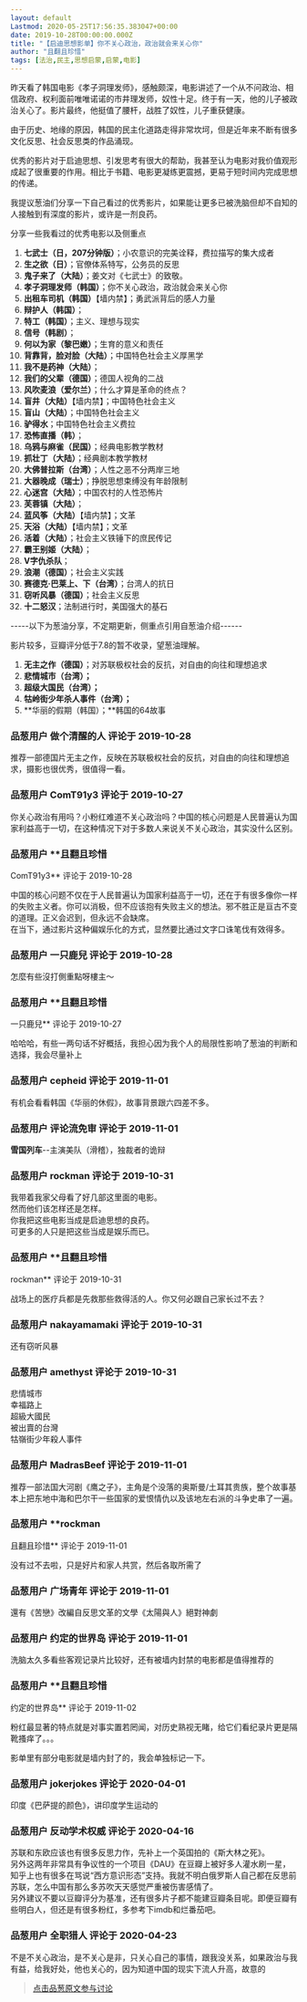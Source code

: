 ```yaml
---
layout: default
Lastmod: 2020-05-25T17:56:35.383047+00:00
date: 2019-10-28T00:00:00.000Z
title: "【启迪思想影单】你不关心政治，政治就会来关心你"
author: "且翻且珍惜"
tags: [法治,民主,思想启蒙,启蒙,电影]
---
```


昨天看了韩国电影《孝子洞理发师》，感触颇深，电影讲述了一个从不问政治、相信政府、权利面前唯唯诺诺的市井理发师，奴性十足。终于有一天，他的儿子被政治关心了。影片最终，他挺值了腰杆，战胜了奴性，儿子重获健康。  
  
  
  
由于历史、地缘的原因，韩国的民主化道路走得非常坎坷，但是近年来不断有很多文化反思、社会反思类的作品涌现。  
  
  
  
优秀的影片对于启迪思想、引发思考有很大的帮助，我甚至认为电影对我价值观形成起了很重要的作用。相比于书籍、电影更凝练更震撼，更易于短时间内完成思想的传递。  
  
  
  
我提议葱油们分享一下自己看过的优秀影片，如果能让更多已被洗脑但却不自知的人接触到有深度的影片，或许是一剂良药。  
  
  
  
分享一些我看过的优秀电影以及侧重点  
  

1.  **七武士（日，207分钟版）**；小农意识的完美诠释，费拉描写的集大成者
2.  **生之欲（日）**；官僚体系特写，公务员的反思
3.  **鬼子来了（大陆）**；姜文对《七武士》的致敬。
4.  **孝子洞理发师（韩国）**；你不关心政治，政治就会来关心你
5.  **出租车司机（韩国）**【墙内禁】；勇武派背后的感人力量
6.  **辩护人（韩国）**；
7.  **特工（韩国）**；主义、理想与现实
8.  **信号（韩剧）**；
9.  **何以为家（黎巴嫩）**；生育的意义和责任
10.  **背靠背，脸对脸（大陆）**；中国特色社会主义厚黑学
11.  **我不是药神（大陆）**；
12.  **我们的父辈（德国）**；德国人视角的二战
13.  **风吹麦浪（爱尔兰）**；什么才算是革命的终点？
14.  **盲井（大陆）**【墙内禁】；中国特色社会主义
15.  **盲山（大陆）**；中国特色社会主义
16.  **驴得水**；中国特色社会主义费拉
17.  **恐怖直播（韩）**；
18.  **乌鸦与麻雀（民国）**；经典电影教学教材
19.  **抓壮丁（大陆）**；经典剧本教学教材
20.  **大佛普拉斯（台湾）**；人性之恶不分两岸三地
21.  **大器晚成（瑞士）**；挣脱思想束缚没有年龄限制
22.  **心迷宫（大陆）**；中国农村的人性恐怖片
23.  **芙蓉镇（大陆）**；
24.  **蓝风筝（大陆）**【墙内禁】；文革
25.  **天浴（大陆）**【墙内禁】；文革
26.  **活着（大陆）**；社会主义铁锤下的庶民传记
27.  **霸王别姬（大陆）**；
28.  **V字仇杀队**；
29.  **浪潮（德国）**；社会主义实践
30.  **赛德克·巴莱上、下（台湾）**；台湾人的抗日
31.  **窃听风暴（德国）**；社会主义反思
32.  **十二怒汉**；法制进行时，美国强大的基石

  
  
  
\-----以下为葱油分享，不定期更新，侧重点引用自葱油介绍------  
  
影片较多，豆瓣评分低于7.8的暂不收录，望葱油理解。  
  

1.  **无主之作（德国）**；对苏联极权社会的反抗，对自由的向往和理想追求
2.  **悲情城市（台湾）；**
3.  **超级大国民（台湾）；**
4.  **牯岭街少年杀人事件（台湾）；**
5.  **华丽的假期（韩国）；**韩国的64故事

            
### 品葱用户 **做个清醒的人** 评论于 2019-10-28
        
推荐一部德国片无主之作，反映在苏联极权社会的反抗，对自由的向往和理想追求，摄影也很优秀，很值得一看。
        


            
### 品葱用户 **ComT91y3** 评论于 2019-10-27
        
你关心政治有用吗？小粉红难道不关心政治吗？中国的核心问题是人民普遍认为国家利益高于一切，在这种情况下对于多数人来说关不关心政治，其实没什么区别。
        


            
### 品葱用户 **且翻且珍惜 
ComT91y3** 评论于 2019-10-28
        
中国的核心问题不仅在于人民普遍认为国家利益高于一切，还在于有很多像你一样的失败主义者。你可以消极，但不应该抱有失败主义的想法。邪不胜正是亘古不变的道理。正义会迟到，但永远不会缺席。  
在当下，通过影片这种偏娱乐化的方式，显然要比通过文字口诛笔伐有效得多。
        


            
### 品葱用户 **一只鹿兒** 评论于 2019-10-28
        
怎麼有些沒打側重點呀樓主～
        


            
### 品葱用户 **且翻且珍惜 
一只鹿兒** 评论于 2019-10-27
        
哈哈哈，有些一两句话不好概括，我担心因为我个人的局限性影响了葱油的判断和选择，我会尽量补上
        


            
### 品葱用户 **cepheid** 评论于 2019-11-01
        
有机会看看韩国《华丽的休假》，故事背景跟六四差不多。
        


            
### 品葱用户 **评论流免审** 评论于 2019-11-01
        
**雪国列车**\--主演美队（滑稽），独裁者的诡辩
        


            
### 品葱用户 **rockman** 评论于 2019-10-31
        
我带着我家父母看了好几部这里面的电影。  
然而他们该怎样还是怎样。  
你我把这些电影当成是启迪思想的良药。  
可更多的人只是把这些当成是娱乐而已。
        


            
### 品葱用户 **且翻且珍惜 
rockman** 评论于 2019-10-31
        
战场上的医疗兵都是先救那些救得活的人。你又何必跟自己家长过不去？
        


            
### 品葱用户 **nakayamamaki** 评论于 2019-10-31
        
还有窃听风暴
        


            
### 品葱用户 **amethyst** 评论于 2019-10-31
        
悲情城市  
幸福路上  
超級大國民  
被出賣的台灣  
牯嶺街少年殺人事件
        


            
### 品葱用户 **MadrasBeef** 评论于 2019-11-01
        
推荐一部法国大河剧《鹰之子》，主角是个没落的奥斯曼/土耳其贵族，整个故事基本上把东地中海和巴尔干一些国家的爱恨情仇以及该地左右派的斗争史串了一遍。
        


            
### 品葱用户 **rockman 
且翻且珍惜** 评论于 2019-11-01
        
没有过不去啦，只是好片和家人共赏，然后各取所需了
        


            
### 品葱用户 **广场青年** 评论于 2019-11-01
        
還有《苦戀》改編自反思文革的文學《太陽與人》絕對神劇
        


            
### 品葱用户 **约定的世界岛** 评论于 2019-11-01
        
洗脑太久多看些客观记录片比较好，还有被墙内封禁的电影都是值得推荐的
        


            
### 品葱用户 **且翻且珍惜 
约定的世界岛** 评论于 2019-11-02
        
粉红最显著的特点就是对事实置若罔闻，对历史熟视无睹，给它们看纪录片更是隔靴搔痒了。。。  
  
影单里有部分电影就是墙内封了的，我会单独标记一下。
        


            
### 品葱用户 **jokerjokes** 评论于 2020-04-01
        
印度《巴萨提的颜色》，讲印度学生运动的
        


            
### 品葱用户 **反动学术权威** 评论于 2020-04-16
        
苏联和东欧应该也有很多反思力作，先补上一个英国拍的《斯大林之死》。  
另外这两年非常具有争议性的一个项目《DAU》在豆瓣上被好多人灌水刷一星，知乎上也有很多在骂说“西方意识形态”支持。我就不明白俄罗斯人自己都在反思前苏联，怎么中国有那么多苏吹天天感觉严重被伤害感情了。  
另外建议不要以豆瓣评分为基准，还有很多片子都不能建豆瓣条目呢。即便豆瓣有些明白人，但还是有很多粉红，多参考下imdb和烂番茄吧。
        


            
### 品葱用户 **全职猎人** 评论于 2020-04-23
        
不是不关心政治，是不关心是非，只关心自己的事情，跟我没关系，如果政治与我有益，给我好处，他也关心的，因为知道中国的现实下流人升高，故意的
        






> [点击品葱原文参与讨论](https://pincong.rocks/article/7192)

